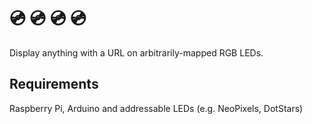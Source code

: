 # 💿 💿 💿 💿

Display anything with a URL on arbitrarily-mapped RGB LEDs.

## Requirements

Raspberry Pi, Arduino and addressable LEDs (e.g. NeoPixels, DotStars)